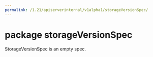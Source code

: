 ```yaml
---
permalink: /1.21/apiserverinternal/v1alpha1/storageVersionSpec/
---
```


# package storageVersionSpec

StorageVersionSpec is an empty spec.
